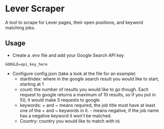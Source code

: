 # Lever Scraper

A tool to scrape for Lever pages, their open positions, and keyword matching jobs.

## Usage

- Create a .env file and add your Google Search API key
```
GOOGLE=api_key_here
```
- Configure config.json (take a look at the file for an example)
    - startIndex: where in the google search result you would like to start, starting at 1
    - count: the number of results you would like to go though. Each request to google returns a maximum of 10 results, so if you put in 50, it would make 5 requests to google.
    - keywords: + and ~ means required, the job title must have at least one of the + and ~ keywords in it. - means negative, if the job name has a negative keyword it won't be matched.
    - Country: country you would like to match with `US`